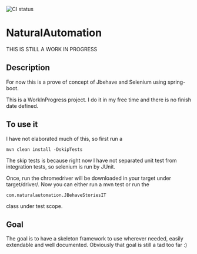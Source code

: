 
![CI status](https://travis-ci.org/cbmarc/NaturalAutomation.svg?branch=develop)
# NaturalAutomation #
THIS IS STILL A WORK IN PROGRESS
## Description ##

For now this is a prove of concept of Jbehave and Selenium using spring-boot.

This is a WorkInProgress project. I do it in my free time and there is no finish date defined.

## To use it ##
I have not elaborated much of this, so first run a 
```
mvn clean install -DskipTests
```
The skip tests is because right now I have not separated unit test from integration tests, so selenium is run by JUnit.

Once, run the chromedriver will be downloaded in your target under target/driver/. Now you can either run a mvn test or run the 
```
com.naturalautomation.JBehaveStoriesIT
```
class under test scope.
## Goal ##

The goal is to have a skeleton framework to use wherever needed, easily extendable and well documented. Obviously that goal is still a tad too far :)
